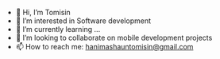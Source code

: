 - 👋 Hi, I’m Tomisin
- 👀 I’m interested in Software development
- 🌱 I’m currently learning ...
- 💞️ I’m looking to collaborate on mobile development projects 
- 📫 How to reach me: hanimashauntomisin@gmail.com

<!---
TommyGhost/TommyGhost is a ✨ special ✨ repository because its `README.md` (this file) appears on your GitHub profile.
You can click the Preview link to take a look at your changes.
--->
